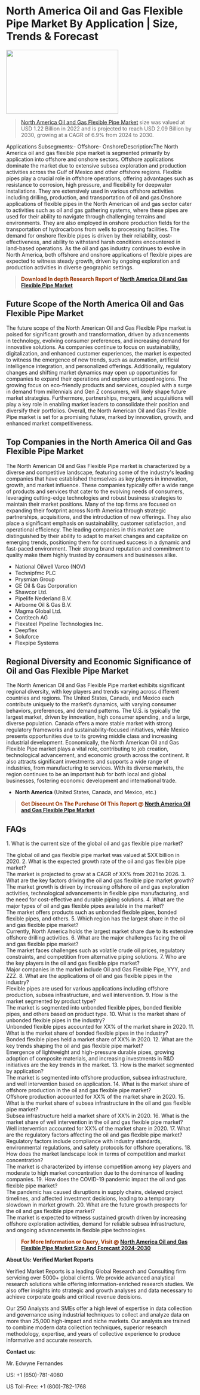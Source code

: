 <p><h1>North America Oil and Gas Flexible Pipe Market By Application | Size, Trends & Forecast</h1><p><img class="aligncenter size-medium wp-image-105565" src="https://ffe5etoiles.com/wp-content/uploads/2025/01/MST7-300x171.png" alt="" width="300" height="171" /></p><blockquote><p><a href="https://www.verifiedmarketreports.com/download-sample/?rid=392030&utm_source=Github-NA&utm_medium=386" target="_blank">North America Oil and Gas Flexible Pipe Market</a>  size was valued at USD 1.22 Billion in 2022 and is projected to reach USD 2.09 Billion by 2030, growing at a CAGR of 6.9% from 2024 to 2030.</p></blockquote>Applications Subsegments:- Offshore- OnshoreDescription:The North America oil and gas flexible pipe market is segmented primarily by application into offshore and onshore sectors. Offshore applications dominate the market due to extensive subsea exploration and production activities across the Gulf of Mexico and other offshore regions. Flexible pipes play a crucial role in offshore operations, offering advantages such as resistance to corrosion, high pressure, and flexibility for deepwater installations. They are extensively used in various offshore activities including drilling, production, and transportation of oil and gas.Onshore applications of flexible pipes in the North American oil and gas sector cater to activities such as oil and gas gathering systems, where these pipes are used for their ability to navigate through challenging terrains and environments. They are also employed in onshore production fields for the transportation of hydrocarbons from wells to processing facilities. The demand for onshore flexible pipes is driven by their reliability, cost-effectiveness, and ability to withstand harsh conditions encountered in land-based operations. As the oil and gas industry continues to evolve in North America, both offshore and onshore applications of flexible pipes are expected to witness steady growth, driven by ongoing exploration and production activities in diverse geographic settings.</p><blockquote><p><span style="color: #993300;"><strong>Download In depth Research Report of <a href="https://www.verifiedmarketreports.com/download-sample/?rid=392030&utm_source=Github-NA&utm_medium=386">North America Oil and Gas Flexible Pipe Market</a></strong></span></p></blockquote><h2>Future Scope of the North America Oil and Gas Flexible Pipe Market</h2><p>The future scope of the North American Oil and Gas Flexible Pipe market is poised for significant growth and transformation, driven by advancements in technology, evolving consumer preferences, and increasing demand for innovative solutions. As companies continue to focus on sustainability, digitalization, and enhanced customer experiences, the market is expected to witness the emergence of new trends, such as automation, artificial intelligence integration, and personalized offerings. Additionally, regulatory changes and shifting market dynamics may open up opportunities for companies to expand their operations and explore untapped regions. The growing focus on eco-friendly products and services, coupled with a surge in demand from millennials and Gen Z consumers, will likely shape future market strategies. Furthermore, partnerships, mergers, and acquisitions will play a key role in enabling market leaders to consolidate their position and diversify their portfolios. Overall, the North American Oil and Gas Flexible Pipe market is set for a promising future, marked by innovation, growth, and enhanced market competitiveness.</p><h2>Top Companies in the North America Oil and Gas Flexible Pipe Market</h2><p>The North American Oil and Gas Flexible Pipe market is characterized by a diverse and competitive landscape, featuring some of the industry's leading companies that have established themselves as key players in innovation, growth, and market influence. These companies typically offer a wide range of products and services that cater to the evolving needs of consumers, leveraging cutting-edge technologies and robust business strategies to maintain their market positions. Many of the top firms are focused on expanding their footprint across North America through strategic partnerships, acquisitions, and the introduction of new offerings. They also place a significant emphasis on sustainability, customer satisfaction, and operational efficiency. The leading companies in this market are distinguished by their ability to adapt to market changes and capitalize on emerging trends, positioning them for continued success in a dynamic and fast-paced environment. Their strong brand reputation and commitment to quality make them highly trusted by consumers and businesses alike.</p><p><ul><li>National Oilwell Varco (NOV) </li><li> Technipfmc PLC </li><li> Prysmian Group </li><li> GE Oil & Gas Corporation </li><li> Shawcor Ltd. </li><li> Pipelife Nederland B.V. </li><li> Airborne Oil & Gas B.V. </li><li> Magma Global Ltd. </li><li> Contitech AG </li><li> Flexsteel Pipeline Technologies Inc. </li><li> Deepflex </li><li> Soluforce </li><li> Flexpipe Systems</li></ul></p><h2>Regional Diversity and Economic Significance of Oil and Gas Flexible Pipe Market</h2><p>The North American Oil and Gas Flexible Pipe market exhibits significant regional diversity, with key players and trends varying across different countries and regions. The United States, Canada, and Mexico each contribute uniquely to the market’s dynamics, with varying consumer behaviors, preferences, and demand patterns. The U.S. is typically the largest market, driven by innovation, high consumer spending, and a large, diverse population. Canada offers a more stable market with strong regulatory frameworks and sustainability-focused initiatives, while Mexico presents opportunities due to its growing middle class and increasing industrial development. Economically, the North American Oil and Gas Flexible Pipe market plays a vital role, contributing to job creation, technological advancement, and economic growth across the continent. It also attracts significant investments and supports a wide range of industries, from manufacturing to services. With its diverse markets, the region continues to be an important hub for both local and global businesses, fostering economic development and international trade.</p><ul>    <li><strong>North America</strong> (United States, Canada, and Mexico, etc.)</li></ul><blockquote><p><span style="color: #993300;"><strong>Get Discount On The Purchase Of This Report @ <a href="https://www.verifiedmarketreports.com/ask-for-discount/?rid=392030&utm_source=Github-NA&utm_medium=386">North America Oil and Gas Flexible Pipe Market</a></strong></span></p></blockquote><h2>FAQs</h2><p><FAQ>  <Question>1. What is the current size of the global oil and gas flexible pipe market?</div><div></Question>  <Answer>The global oil and gas flexible pipe market was valued at $XX billion in 2020.</Answer></FAQ><FAQ>  <Question>2. What is the expected growth rate of the oil and gas flexible pipe market?</div><div></Question>  <Answer>The market is projected to grow at a CAGR of XX% from 2021 to 2026.</Answer></FAQ><FAQ>  <Question>3. What are the key factors driving the oil and gas flexible pipe market growth?</div><div></Question>  <Answer>The market growth is driven by increasing offshore oil and gas exploration activities, technological advancements in flexible pipe manufacturing, and the need for cost-effective and durable piping solutions.</Answer></FAQ><FAQ>  <Question>4. What are the major types of oil and gas flexible pipes available in the market?</div><div></Question>  <Answer>The market offers products such as unbonded flexible pipes, bonded flexible pipes, and others.</Answer></FAQ><FAQ>  <Question>5. Which region has the largest share in the oil and gas flexible pipe market?</div><div></Question>  <Answer>Currently, North America holds the largest market share due to its extensive offshore drilling activities.</Answer></FAQ><FAQ>  <Question>6. What are the major challenges facing the oil and gas flexible pipe market?</div><div></Question>  <Answer>The market faces challenges such as volatile crude oil prices, regulatory constraints, and competition from alternative piping solutions.</Answer></FAQ><FAQ>  <Question>7. Who are the key players in the oil and gas flexible pipe market?</div><div></Question>  <Answer>Major companies in the market include Oil and Gas Flexible Pipe, YYY, and ZZZ.</Answer></FAQ><FAQ>  <Question>8. What are the applications of oil and gas flexible pipes in the industry?</div><div></Question>  <Answer>Flexible pipes are used for various applications including offshore production, subsea infrastructure, and well intervention.</Answer></FAQ><FAQ>  <Question>9. How is the market segmented by product type?</div><div></Question>  <Answer>The market is segmented into unbonded flexible pipes, bonded flexible pipes, and others based on product type.</Answer></FAQ><FAQ>  <Question>10. What is the market share of unbonded flexible pipes in the industry?</div><div></Question>  <Answer>Unbonded flexible pipes accounted for XX% of the market share in 2020.</Answer></FAQ><FAQ>  <Question>11. What is the market share of bonded flexible pipes in the industry?</div><div></Question>  <Answer>Bonded flexible pipes held a market share of XX% in 2020.</Answer></FAQ><FAQ>  <Question>12. What are the key trends shaping the oil and gas flexible pipe market?</div><div></Question>  <Answer>Emergence of lightweight and high-pressure durable pipes, growing adoption of composite materials, and increasing investments in R&D initiatives are the key trends in the market.</Answer></FAQ><FAQ>  <Question>13. How is the market segmented by application?</div><div></Question>  <Answer>The market is segmented into offshore production, subsea infrastructure, and well intervention based on application.</Answer></FAQ><FAQ>  <Question>14. What is the market share of offshore production in the oil and gas flexible pipe market?</div><div></Question>  <Answer>Offshore production accounted for XX% of the market share in 2020.</Answer></FAQ><FAQ>  <Question>15. What is the market share of subsea infrastructure in the oil and gas flexible pipe market?</div><div></Question>  <Answer>Subsea infrastructure held a market share of XX% in 2020.</Answer></FAQ><FAQ>  <Question>16. What is the market share of well intervention in the oil and gas flexible pipe market?</div><div></Question>  <Answer>Well intervention accounted for XX% of the market share in 2020.</Answer></FAQ><FAQ>  <Question>17. What are the regulatory factors affecting the oil and gas flexible pipe market?</div><div></Question>  <Answer>Regulatory factors include compliance with industry standards, environmental regulations, and safety protocols for offshore operations.</Answer></FAQ><FAQ>  <Question>18. How does the market landscape look in terms of competition and market concentration?</div><div></Question>  <Answer>The market is characterized by intense competition among key players and moderate to high market concentration due to the dominance of leading companies.</Answer></FAQ><FAQ>  <Question>19. How does the COVID-19 pandemic impact the oil and gas flexible pipe market?</div><div></Question>  <Answer>The pandemic has caused disruptions in supply chains, delayed project timelines, and affected investment decisions, leading to a temporary slowdown in market growth.</Answer></FAQ><FAQ>  <Question>20. What are the future growth prospects for the oil and gas flexible pipe market?</div><div></Question>  <Answer>The market is expected to witness sustained growth driven by increasing offshore exploration activities, demand for reliable subsea infrastructure, and ongoing advancements in flexible pipe technologies.</Answer></FAQ></p><blockquote><p><span style="color: #993300;"><strong>For More Information or Query, Visit @ <a href="https://www.verifiedmarketreports.com/product/oil-and-gas-flexible-pipe-market/">North America Oil and Gas Flexible Pipe Market Size And Forecast 2024-2030</a></strong></span></p></blockquote><p><strong>About Us: Verified Market Reports</strong></p><p>Verified Market Reports is a leading Global Research and Consulting firm servicing over 5000+ global clients. We provide advanced analytical research solutions while offering information-enriched research studies. We also offer insights into strategic and growth analyses and data necessary to achieve corporate goals and critical revenue decisions.</p><p>Our 250 Analysts and SMEs offer a high level of expertise in data collection and governance using industrial techniques to collect and analyze data on more than 25,000 high-impact and niche markets. Our analysts are trained to combine modern data collection techniques, superior research methodology, expertise, and years of collective experience to produce informative and accurate research.</p><p><strong>Contact us:</strong></p><p>Mr. Edwyne Fernandes</p><p>US: +1 (650)-781-4080</p><p>US Toll-Free: +1 (800)-782-1768</p>
